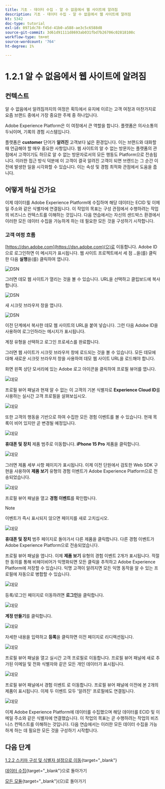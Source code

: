 ```yaml
---
title: 기초 - 데이터 수집 - 알 수 없음에서 웹 사이트에 알려짐
description: 기초 - 데이터 수집 - 알 수 없음에서 웹 사이트에 알려짐
kt: 5342
doc-type: tutorial
exl-id: 0971dc78-f45d-41b0-a588-ae3c5c6588d8
source-git-commit: 3d61d91111d8693ab031fbd7b26706c02818108c
workflow-type: tm+mt
source-wordcount: '764'
ht-degree: 1%

---
```


# 1.2.1 알 수 없음에서 웹 사이트에 알려짐

## 컨텍스트

알 수 없음에서 알려짐까지의 여정은 획득에서 유지에 이르는 고객 여정과 마찬가지로 요즘 브랜드 중에서 가장 중요한 주제 중 하나입니다.

Adobe Experience Platform은 이 여정에서 큰 역할을 합니다. 플랫폼은 의사소통의 두뇌이며, 기록의 경험 시스템입니다.

플랫폼은 **customer** 단어가 **알려진** 고객보다 넓은 환경입니다. 이는 브랜드와 대화할 때 언급해야 할 매우 중요한 사항입니다. 웹 사이트의 알 수 없는 방문자는 플랫폼의 관점에서 고객이기도 하므로 알 수 없는 방문자로서의 모든 행동도 Platform으로 전송됩니다. 이러한 접근 방식 덕분에 이 고객이 결국 알려진 고객이 되면 브랜드는 그 순간 이전에 발생한 일을 시각화할 수 있습니다. 이는 속성 및 경험 최적화 관점에서 도움을 줍니다.

## 어떻게 하실 건가요

이제 데이터를 Adobe Experience Platform에 수집하며 해당 데이터는 ECID 및 이메일 주소와 같은 식별자에 연결됩니다. 이 작업의 목표는 구성 관점에서 수행하려는 작업의 비즈니스 컨텍스트를 이해하는 것입니다. 다음 연습에서는 자신의 샌드박스 환경에서 이러한 모든 데이터 수집을 가능하게 하는 데 필요한 모든 것을 구성하기 시작합니다.

### 고객 여정 흐름

[https://dsn.adobe.com](https://dsn.adobe.com)(으)로 이동합니다. Adobe ID으로 로그인하면 이 메시지가 표시됩니다. 웹 사이트 프로젝트에서 세 점 **..**&#x200B;을(를) 클릭한 다음 **실행**&#x200B;을(를) 클릭하여 엽니다.

![DSN](./../../datacollection/dc1.1/images/web8.png)

그러면 데모 웹 사이트가 열리는 것을 볼 수 있습니다. URL을 선택하고 클립보드에 복사합니다.

![DSN](./../../../getting-started/gettingstarted/images/web3.png)

새 시크릿 브라우저 창을 엽니다.

![DSN](./../../../getting-started/gettingstarted/images/web4.png)

이전 단계에서 복사한 데모 웹 사이트의 URL을 붙여 넣습니다. 그런 다음 Adobe ID을 사용하여 로그인하라는 메시지가 표시됩니다.

계정 유형을 선택하고 로그인 프로세스를 완료합니다.

그러면 웹 사이트가 시크릿 브라우저 창에 로드되는 것을 볼 수 있습니다. 모든 데모에 대해 새로운 시크릿 브라우저 창을 사용하여 데모 웹 사이트 URL을 로드해야 합니다.

화면 왼쪽 상단 모서리에 있는 Adobe 로고 아이콘을 클릭하여 프로필 뷰어를 엽니다.

![데모](./images/pv1.png)

프로필 뷰어 패널과 현재 알 수 없는 이 고객의 기본 식별자로 **Experience Cloud ID**&#x200B;를 사용하는 실시간 고객 프로필을 살펴보십시오.

![데모](./images/pv2.png)

또한 고객의 행동을 기반으로 하여 수집한 모든 경험 이벤트를 볼 수 있습니다. 현재 목록이 비어 있지만 곧 변경될 예정입니다.

![데모](./images/pv3.png)

**휴대폰 및 장치** 제품 범주로 이동합니다. **iPhone 15 Pro** 제품을 클릭합니다.

![데모](./images/pv4.png)

그러면 제품 세부 사항 페이지가 표시됩니다. 이제 이전 단원에서 검토한 Web SDK 구현을 사용하여 **제품 보기** 유형의 경험 이벤트가 Adobe Experience Platform으로 전송되었습니다.

![데모](./images/pv5.png)

프로필 뷰어 패널을 열고 **경험 이벤트**&#x200B;를 확인합니다.

>[!NOTE]
>
>이벤트가 즉시 표시되지 않으면 페이지를 새로 고치십시오.

![데모](./images/pv6.png)

**휴대폰 및 장치** 범주 페이지로 돌아가서 다른 제품을 클릭합니다. 다른 경험 이벤트가 Adobe Experience Platform으로 전송되었습니다.

프로필 뷰어 패널을 엽니다. 이제 **제품 보기** 유형의 경험 이벤트 2개가 표시됩니다. 적절한 동의를 통해 비헤이비어가 익명화되면 모든 클릭을 추적하고 Adobe Experience Platform에 저장할 수 있습니다. 익명 고객이 알려지면 모든 익명 동작을 알 수 있는 프로필에 자동으로 병합할 수 있습니다.

![데모](./images/pv7.png)

등록/로그인 페이지로 이동하려면 **로그인**&#x200B;을 클릭합니다.

![데모](./images/pv8.png)

**계정 만들기**&#x200B;를 클릭합니다.

![데모](./images/pv9.png)

자세한 내용을 입력하고 **등록**&#x200B;을 클릭하면 이전 페이지로 리디렉션됩니다.

![데모](./images/pv10.png)

프로필 뷰어 패널을 열고 실시간 고객 프로필로 이동합니다. 프로필 뷰어 패널에 새로 추가된 이메일 및 전화 식별자와 같은 모든 개인 데이터가 표시됩니다.

![데모](./images/pv11.png)

프로필 뷰어 패널에서 경험 이벤트 로 이동합니다. 프로필 뷰어 패널에 이전에 본 2개의 제품이 표시됩니다. 이제 두 이벤트 모두 &#39;알려진&#39; 프로필에도 연결됩니다.

![데모](./images/pv12.png)

이제 Adobe Experience Platform에 데이터를 수집했으며 해당 데이터를 ECID 및 이메일 주소와 같은 식별자에 연결했습니다. 이 작업의 목표는 곧 수행하려는 작업의 비즈니스 컨텍스트를 이해하는 것입니다. 다음 연습에서는 이러한 모든 데이터 수집을 가능하게 하는 데 필요한 모든 것을 구성하기 시작합니다.

## 다음 단계

[1.2.2 스키마 구성 및 식별자 설정으로 이동](./ex2.md){target="_blank"}

[데이터 수집](./data-ingestion.md){target="_blank"}으로 돌아가기

[모든 모듈](./../../../../overview.md){target="_blank"}(으)로 돌아가기
